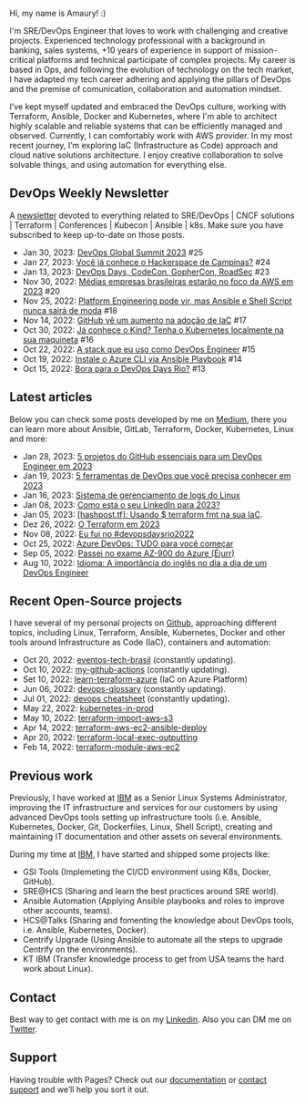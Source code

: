 Hi, my name is Amaury! :)

I'm SRE/DevOps Engineer that loves to work with challenging and creative projects. Experienced technology professional with a background in banking, sales systems, +10 years of experience in support of mission-critical platforms and technical participate of complex projects. My career is based in Ops, and following the evolution of technology on the tech market, I have adapted my tech career adhering and applying the pillars of DevOps and the premise of comunication, collaboration and automation mindset.

I’ve kept myself updated and embraced the DevOps culture, working with Terraform, Ansible, Docker and Kubernetes, where I'm able to architect highly scalable and reliable systems that can be efficiently managed and observed. Currently, I can comfortably work with AWS provider. In my most recent journey, I’m exploring IaC (Infrastructure as Code) approach and cloud native solutions architecture. I enjoy creative collaboration to solve solvable things, and using automation for everything else.

## DevOps Weekly Newsletter
A [newsletter](https://amauryborgessouza.substack.com/) devoted to everything related to SRE/DevOps | CNCF solutions | Terraform | Conferences | Kubecon | Ansible | k8s. Make sure you have subscribed to keep up-to-date on those posts.

- Jan 30, 2023: [DevOps Global Summit 2023](https://amauryborgessouza.substack.com/p/devps-global-summit-2023) #25
- Jan 27, 2023: [Você já conhece o Hackerspace de Campinas?](https://amauryborgessouza.substack.com/p/voce-ja-conhece-o-hackerspace-de) #24
- Jan 13, 2023: [DevOps Days, CodeCon, GopherCon, RoadSec](https://amauryborgessouza.substack.com/p/devops-days-codecon-gophercon-roadsec) #23
- Nov 30, 2022: [Médias empresas brasileiras estarão no foco da AWS em 2023](https://www.getrevue.co/profile/amaurybsouza_/issues/medias-empresas-brasileiras-estarao-no-foco-da-aws-em-2023-1480440) #20
- Nov 25, 2022: [Platform Engineering pode vir, mas Ansible e Shell Script nunca sairá de moda](https://amauryborgessouza.substack.com/p/platform-engineering-pode-vir-mas-22-11-25) #18
- Nov 14, 2022: [GitHub vê um aumento na adoção de IaC](https://www.getrevue.co/profile/amaurybsouza_/issues/github-ve-um-aumento-na-adocao-de-iac-1433137) #17
- Oct 30, 2022: [Já conhece o Kind? Tenha o Kubernetes localmente na sua maquineta](https://amauryborgessouza.substack.com/p/ja-conhece-o-kind-tenha-o-kubernetes-22-10-30) #16
- Oct 22, 2022: [A stack que eu uso como DevOps Engineer](https://www.getrevue.co/profile/amaurybsouza_/issues/a-stack-que-eu-uso-como-devops-engineer-1416040) #15
- Oct 19, 2022: [Instale o Azure CLI via Ansible Playbook](https://www.getrevue.co/profile/amaurybsouza_/issues/instale-o-azure-cli-via-ansible-playbook-1409715) #14
- Oct 15, 2022: [Bora para o DevOps Days Rio?](https://www.getrevue.co/profile/amaurybsouza_/issues/bora-para-o-devops-days-rio-1405712) #13

## Latest articles
Below you can check some posts developed by me on [Medium](https://amaurybsouza.medium.com), there you can learn more about Ansible, GitLab, Terraform, Docker, Kubernetes, Linux and more:

- Jan 28, 2023: [5 projetos do GitHub essenciais para um DevOps Engineer em 2023](https://amaurybsouza.medium.com/5-projetos-do-github-essenciais-para-um-devops-engineer-em-2023-1d4039b1eec6)
- Jan 19, 2023: [5 ferramentas de DevOps que você precisa conhecer em 2023](https://amaurybsouza.medium.com/5-ferramentas-de-devops-que-voc%C3%AA-precisa-conhecer-em-2023-866e41c8f3c7)
- Jan 16, 2023: [Sistema de gerenciamento de logs do Linux](https://amaurybsouza.medium.com/sistema-de-gerenciamento-de-logs-do-linux-490ddfd49543)
- Jan 08, 2023: [Como está o seu LinkedIn para 2023?](https://amaurybsouza.medium.com/como-est%C3%A1-o-seu-linkedin-para-2023-90d21ac3dc11)
- Jan 05, 2023: [[hashpost.tf]: Usando $ terraform fmt na sua IaC](https://amaurybsouza.medium.com/hashpost-tf-usando-o-famosinho-terraform-fmt-para-formatar-o-c%C3%B3digo-do-terraform-da-sua-iac-3d4fa35b32f0).
- Dez 26, 2022: [O Terraform em 2023](https://amaurybsouza.medium.com/o-terraform-em-2023-%EF%B8%8F-fa0090b0424f)
- Nov 08, 2022: [Eu fui no #devopsdaysrio2022](https://amaurybsouza.medium.com/eu-fui-no-devopsdaysrio2022-329a2af38255)
- Oct 25, 2022: [Azure DevOps: TUDO para você começar](https://amaurybsouza.medium.com/azure-devops-tudo-para-voc%C3%AA-come%C3%A7ar-dbd1eff6b0d0)
- Sep 05, 2022: [Passei no exame AZ-900 do Azure (Éjurr)](https://amaurybsouza.medium.com/passei-no-exame-az-900-do-azure-%C3%A9jurr-251962848367)
- Aug 10, 2022: [Idioma: A importância do inglês no dia a dia de um DevOps Engineer](https://amaurybsouza.medium.com/idioma-a-import%C3%A2ncia-do-ingl%C3%AAs-no-dia-a-dia-de-um-devops-engineer-f94e6ab2dd0a)

## Recent Open-Source projects
I have several of my personal projects on [Github](https://github.com/amaurybsouza), approaching different topics, including Linux, Terraform, Ansible, Kubernetes, Docker and  other tools around Infrastructure as Code (IaC), containers and automation:

- Oct 20, 2022: [eventos-tech-brasil](https://github.com/Abacatinhos/eventos-tech-brasil) (constantly updating).
- Oct 10, 2022: [my-github-actions](https://github.com/amaurybsouza/my-github-actions) (constantly updating).
- Set 10, 2022: [learn-terraform-azure](https://github.com/Terraform-Tutorials/learn-terraform-azure) (IaC on Azure Platform)
- Jun 06, 2022: [devops-glossary](https://github.com/Kubernetes-Tutorialz/devops-glossary) (constantly updating).
- Jul 01, 2022: [devops cheatsheet](https://github.com/amaurybsouza/devops-cheatsheet) (constantly updating).
- May 22, 2022: [kubernetes-in-prod](https://github.com/Kubernetes-Tutorialz/kubernetes-in-prod) 
- May 10, 2022: [terraform-import-aws-s3](https://github.com/Terraform-Tutorials/terraform-import-aws-s3)
- Apr 14, 2022: [terraform-aws-ec2-ansible-deploy](https://github.com/Terraform-Tutorials/terraform-aws-ec2-ansible-deploy)
- Apr 20, 2022: [terraform-local-exec-outputting](https://github.com/Terraform-Tutorials/terraform-local-exec-outputting)
- Feb 14, 2022: [terraform-module-aws-ec2](https://github.com/Terraform-Tutorials/terraform-module-aws-ec2)

## Previous work
Previously, I have worked at [IBM](https://www.ibm.com/br-pt) as a Senior Linux Systems Administrator, improving the IT infrastructure and services for our customers by using advanced DevOps tools setting up infrastructure tools (i.e. Ansible, Kubernetes, Docker, Git, Dockerfiles, Linux, Shell Script), creating and maintaining IT documentation and other assets on several environments.

During my time at [IBM](https://www.ibm.com/br-pt), I have started and shipped some projects like:

- GSI Tools (Implemeting the CI/CD environment using K8s, Docker, GitHub).
- SRE@HCS (Sharing and learn the best practices around SRE world).
- Ansible Automation (Applying Ansible playbooks and roles to improve other accounts, teams).
- HCS@Talks (Sharing and fomenting the knowledge about DevOps tools, i.e. Ansible, Kubernetes, Docker).
- Centrify Upgrade (Using Ansible to automate all the steps to upgrade Centrify on the environments).
- KT IBM (Transfer knowledge process to get from USA teams the hard work about Linux).

## Contact
Best way to get contact with me is on my [Linkedin](https://www.linkedin.com/in/amaurybsouza/). Also you can DM me on [Twitter](https://twitter.com/amaurybsouza_).

## Support
Having trouble with Pages? Check out our [documentation](https://docs.github.com/categories/github-pages-basics/) or [contact support](https://support.github.com/contact) and we’ll help you sort it out.
